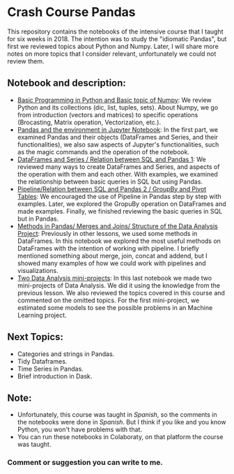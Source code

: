 # Crash Course Pandas

This repository contains the notebooks of the intensive course that I taught for six weeks in 2018. The intention was to study the "idiomatic Pandas", but first we reviewed topics about Python and Numpy.
Later, I will share more notes on more topics that I consider relevant, unfortunately we could not review them.

## Notebook and description:

* [Basic Programming in Python and Basic topic of Numpy](https://nbviewer.jupyter.org/github/dlegor/Crash_Course_Pandas/blob/master/Notebooks/Lesson_1_.ipynb): We review Python and its collections (dic, list, tuples, sets). About Numpy, we go from introduction (vectors and matrices) to specific operations (Brocasting, Matrix operation, Vectorization, etc.).
* [Pandas and the environment in Jupyter Notebook](https://nbviewer.jupyter.org/github/dlegor/Crash_Course_Pandas/blob/master/Notebooks/Lesson_2.ipynb): In the first part, we examined Pandas and their objects (DataFrames and Series, and their functionalities), we also saw aspects of Jupyter's functionalities, such as the magic commands and the operation of the notebook.
* [DataFrames and Series / Relation between SQL and Pandas 1](https://nbviewer.jupyter.org/github/dlegor/Crash_Course_Pandas/blob/master/Notebooks/Lesson_3.ipynb): We reviewed many ways to create DataFrames and Series, and aspects of the operation with them and each other. With examples, we examined the relationship between basic queries in SQL but using Pandas.
* [Pipeline/Relation between SQL and Pandas 2 / GroupBy and Pivot Tables](https://nbviewer.jupyter.org/github/dlegor/Crash_Course_Pandas/blob/master/Notebooks/Lesson_4.ipynb): We encouraged the use of Pipeline in Pandas step by step with examples. Later, we explored the GropuBy operation on DataFrames and made examples. Finally, we finished reviewing the basic queries in SQL but in Pandas. 
* [Methods in Pandas/ Merges and Joins/ Structure of the Data Analysis Project](https://nbviewer.jupyter.org/github/dlegor/Crash_Course_Pandas/blob/master/Notebooks/Lesson_5.ipynb): Previously in other lessons, we used some methods in DataFrames. In this notebook we explored the most useful methods on DataFrames with the intention of working with pipeline. I briefly mentioned something about merge, join, concat and addend, but I showed many examples of how we could work with pipelines and visualizations.
* [Two Data Analysis mini-projects](https://nbviewer.jupyter.org/github/dlegor/Crash_Course_Pandas/blob/master/Notebooks/Lesson_6.ipynb): In this last notebook we made two mini-projects of Data Analysis. We did it using the knowledge from the previous lesson. We also reviewed the topics covered in this course and commented on the omitted topics. For the first mini-project, we estimated some models to see the possible problems in an Machine Learning project.

## Next Topics:
* Categories and strings in Pandas.
* Tidy Dataframes.
* Time Series in Pandas.
* Brief introduction in Dask.

## Note:
* Unfortunately, this course was taught in *Spanish*, so the comments in the notebooks were done in *Spanish*. But I think if you like and you know Python, you won't have problems with that.
* You can run these notebooks in Colaboraty, on that platform the course was taught.

### Comment or suggestion you can write to me.

